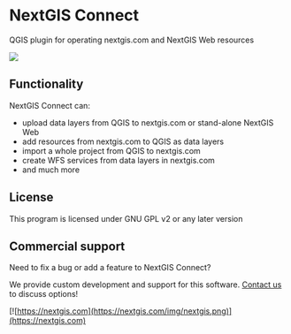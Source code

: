 # NextGIS Connect
QGIS plugin for operating nextgis.com and NextGIS Web resources

![](https://raw.githubusercontent.com/nextgis/nextgis_connect/master/image/connect-screenshot.png)

Functionality
-------------
NextGIS Connect can:

* upload data layers from QGIS to nextgis.com or stand-alone NextGIS Web
* add resources from nextgis.com to QGIS as data layers
* import a whole project from QGIS to nextgis.com
* create WFS services from data layers in nextgis.com
* and much more

License
-------
This program is licensed under GNU GPL v2 or any later version

Commercial support
------------------
Need to fix a bug or add a feature to NextGIS Connect? 

We provide custom development and support for this software. [Contact us](https://nextgis.com/contact/) to discuss options!

[![https://nextgis.com](https://nextgis.com/img/nextgis.png)](https://nextgis.com)
